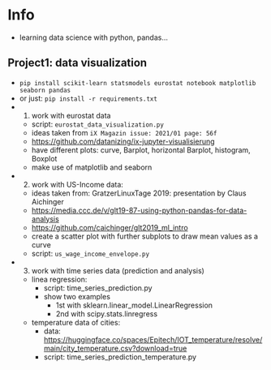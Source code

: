 # Info
- learning data science with python, pandas...
## Project1: data visualization
- `pip install scikit-learn statsmodels eurostat notebook matplotlib seaborn pandas`
- or just: `pip install -r requirements.txt`
- 1. work with eurostat data
  - script: `eurostat_data_visualization.py`
  - ideas taken from `iX Magazin issue: 2021/01 page: 56f`
  - https://github.com/datanizing/ix-jupyter-visualisierung
  - have different plots: curve, Barplot, horizontal Barplot, histogram, Boxplot
  - make use of matplotlib and seaborn
- 2. work with US-Income data:
  - ideas taken from: GratzerLinuxTage 2019: presentation by Claus Aichinger
  - https://media.ccc.de/v/glt19-87-using-python-pandas-for-data-analysis
  - https://github.com/caichinger/glt2019_ml_intro
  - create a scatter plot with further subplots to draw mean values as a curve
  - script: `us_wage_income_envelope.py`
- 3. work with time series data (prediction and analysis)
  - linea regression:
    - script: time_series_prediction.py
    - show two examples
      - 1st with sklearn.linear_model.LinearRegression
      - 2nd with scipy.stats.linregress
  - temperature data of cities:
    - data: https://huggingface.co/spaces/Epitech/IOT_temperature/resolve/main/city_temperature.csv?download=true
    - script: time_series_prediction_temperature.py
